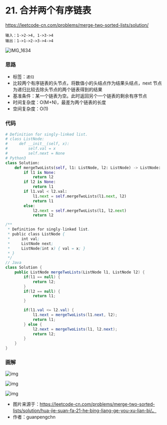 # 21. 合并两个有序链表

https://leetcode-cn.com/problems/merge-two-sorted-lists/solution/

```
输入：1->2->4, 1->3->4
输出：1->1->2->3->4->4
```

![IMG_1634](https://deppwang.oss-cn-beijing.aliyuncs.com/blog/2019-12-22-021023.jpg)

### 思路

- 标签：`递归`
- 比较两个有序链表的头节点，将数值小的头结点作为结果头结点，next 节点为递归比较去除头节点的两个链表得到的结果
- 基准条件：某一个链表为空。此时返回另个一个链表的剩余有序节点
- 时间复杂度：O(M+N)，最差为两个链表的长度
- 空间复杂度：O(1)

### 代码

```Python
# Definition for singly-linked list.
# class ListNode:
#     def __init__(self, x):
#         self.val = x
#         self.next = None
# Python3
class Solution:
    def mergeTwoLists(self, l1: ListNode, l2: ListNode) -> ListNode:
        if l1 is None:
            return l2
        if l2 is None:
            return l1
        if l1.val < l2.val:
            l1.next = self.mergeTwoLists(l1.next, l2)
            return l1
        else:
            l2.next = self.mergeTwoLists(l1, l2.next)
            return l2
```

```Java
/**
 * Definition for singly-linked list.
 * public class ListNode {
 *     int val;
 *     ListNode next;
 *     ListNode(int x) { val = x; }
 * }
 */
// Java
class Solution {
    public ListNode mergeTwoLists(ListNode l1, ListNode l2) {
        if(l1 == null) {
            return l2;
        }
        if(l2 == null) {
            return l1;
        }

        if(l1.val <= l2.val) {
            l1.next = mergeTwoLists(l1.next, l2);
            return l1;
        } else {
            l2.next = mergeTwoLists(l1, l2.next);
            return l2;
        }
    }
}
```

### 画解

![img](https://deppwang.oss-cn-beijing.aliyuncs.com/blog/2019-12-22-021034.jpg)

![img](https://deppwang.oss-cn-beijing.aliyuncs.com/blog/2019-12-22-021055.jpg)

![img](https://deppwang.oss-cn-beijing.aliyuncs.com/blog/2019-12-22-021058.jpg)

- 图片来源于：https://leetcode-cn.com/problems/merge-two-sorted-lists/solution/hua-jie-suan-fa-21-he-bing-liang-ge-you-xu-lian-bi/。
- 作者：guanpengchn
